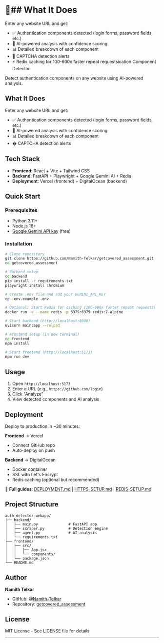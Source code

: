 # 🔐## What It Does

Enter any website URL and get:

- ✅ Authentication components detected (login forms, password fields, etc.)
- 🤖 AI-powered analysis with confidence scoring
- 📊 Detailed breakdown of each component
- 🚫 CAPTCHA detection alerts
- ⚡ Redis caching for 100-600x faster repeat requestsication Component Detector

Detect authentication components on any website using AI-powered analysis.

## What It Does

Enter any website URL and get:

- ✅ Authentication components detected (login forms, password fields, etc.)
- 🤖 AI-powered analysis with confidence scoring
- 📊 Detailed breakdown of each component
- � CAPTCHA detection alerts

## Tech Stack

- **Frontend**: React + Vite + Tailwind CSS
- **Backend**: FastAPI + Playwright + Google Gemini AI + Redis
- **Deployment**: Vercel (frontend) + DigitalOcean (backend)

## Quick Start

### Prerequisites

- Python 3.11+
- Node.js 18+
- [Google Gemini API key](https://makersuite.google.com/app/apikey) (free)

### Installation

```bash
# Clone repository
git clone https://github.com/Namith-Telkar/getcovered_assessment.git
cd getcovered_assessment

# Backend setup
cd backend
pip install -r requirements.txt
playwright install chromium

# Create .env file and add your GEMINI_API_KEY
cp .env.example .env

# Optional: Start Redis for caching (100-600x faster repeat requests)
docker run -d --name redis -p 6379:6379 redis:7-alpine

# Start backend (http://localhost:8000)
uvicorn main:app --reload

# Frontend setup (in new terminal)
cd frontend
npm install

# Start frontend (http://localhost:5173)
npm run dev
```

## Usage

1. Open `http://localhost:5173`
2. Enter a URL (e.g., `https://github.com/login`)
3. Click "Analyze"
4. View detected components and AI analysis

## Deployment

Deploy to production in ~30 minutes:

**Frontend** → Vercel

- Connect GitHub repo
- Auto-deploy on push

**Backend** → DigitalOcean

- Docker container
- SSL with Let's Encrypt
- Redis caching (optional but recommended)

📖 **Full guides**: [DEPLOYMENT.md](./DEPLOYMENT.md) | [HTTPS-SETUP.md](./HTTPS-SETUP.md) | [REDIS-SETUP.md](./REDIS-SETUP.md)

## Project Structure

```
auth-detector-webapp/
├── backend/
│   ├── main.py              # FastAPI app
│   ├── scraper.py           # Detection engine
│   ├── agent.py             # AI analysis
│   └── requirements.txt
├── frontend/
│   ├── src/
│   │   ├── App.jsx
│   │   └── components/
│   └── package.json
└── README.md
```

## Author

**Namith Telkar**

- GitHub: [@Namith-Telkar](https://github.com/Namith-Telkar)
- Repository: [getcovered_assessment](https://github.com/Namith-Telkar/getcovered_assessment)

## License

MIT License - See LICENSE file for details

---

